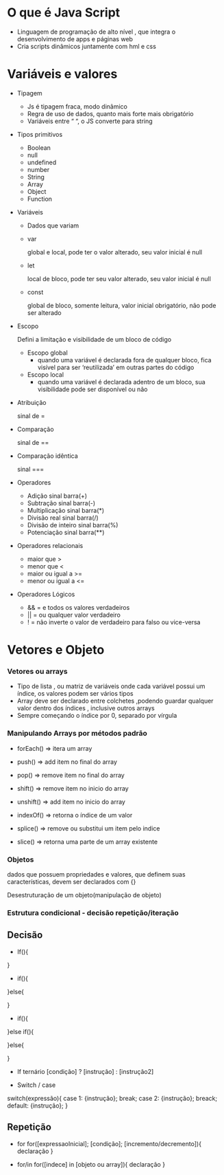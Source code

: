 # **O que é Java Script**

- Linguagem de programação de alto nível , que integra o desenvolvimento de apps e páginas web
- Cria scripts dinâmicos juntamente com hml e css

# **Variáveis e valores**

- Tipagem
    - Js é tipagem fraca, modo dinâmico
    - Regra de uso de dados, quanto mais forte mais obrigatório
    - Variáveis entre “ “, o JS converte para string
- Tipos primitivos
    - Boolean
    - null
    - undefined
    - number
    - String
    - Array
    - Object
    - Function
    
- Variáveis
    - Dados que variam
    - var
        
        global e local, pode ter o valor alterado, seu valor inicial é null
        
    - let
        
        local de bloco, pode ter seu valor alterado, seu valor inicial é null
        
    - const
        
        global de bloco, somente leitura, valor inicial obrigatório, não pode ser alterado
        
    
- Escopo
    
    Defini a limitação e visibilidade de um bloco de código
    
    - Escopo global
        - quando uma variável é declarada fora de qualquer bloco, fica visível para ser ‘reutilizada’ em outras partes do código
    - Escopo local
        - quando uma variável é declarada adentro de um bloco, sua visibilidade pode ser disponível ou não
    
- Atribuição
    
    sinal de = 
    
- Comparação
    
    sinal de ==
    
- Comparação idêntica
    
    sinal ===
    
- Operadores
    - Adição  sinal barra(+)
    - Subtração  sinal barra(-)
    - Multiplicação  sinal barra(*)
    - Divisão real sinal barra(/)
    - Divisão de inteiro  sinal barra(%)
    - Potenciação  sinal barra(**)

- Operadores relacionais
    - maior que >
    - menor que <
    - maior ou igual a >=
    - menor ou igual a <=

- Operadores Lógicos
    - && = e todos os valores verdadeiros
    - || = ou qualquer valor verdadeiro
    - ! = não inverte o valor de verdadeiro para falso ou vice-versa


# **Vetores e Objeto**

### Vetores ou arrays

- Tipo de lista , ou matriz de variáveis onde cada variável possui um índice, os valores podem ser vários tipos
- Array deve ser declarado entre colchetes ,podendo guardar qualquer valor dentro dos índices , inclusive outros arrays
- Sempre começando o índice por 0, separado por vírgula

### Manipulando Arrays por métodos padrão

- forEach() ⇒ itera um array

- push() ⇒ add item no final do array

- pop() ⇒ remove item no final do array

- shift() ⇒ remove item no inicio do array

- unshift() ⇒ add item no inicio do array

- indexOf() ⇒ retorna o índice de um valor

- splice() ⇒ remove ou substitui um item pelo indice

- slice() ⇒ retorna uma parte de um array existente


### Objetos
dados que possuem propriedades e valores, que definem suas características, devem ser declarados com {}

Desestruturação de um objeto(manipulação de objeto)

### **Estrutura condicional - decisão repetição/iteração**


## Decisão

- If(){

}

- if(){

}else{

}

- if(){

}else if(){


}else{


}

- If ternário
[condição] ? [instrução] : [instrução2]

- Switch / case

switch(expressão){
    case 1:
        {instrução};
        break;
    case 2:
        {instrução};
        breack;
    default:
        {instrução};
}

## Repetição

- for
    for([expressaoInicial]; [condição]; [incremento/decremento]){
        declaração
}

- for/in
    for([indece] in [objeto ou array]){
        declaração
    }
